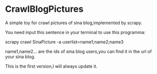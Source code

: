# CrawlBlogPictures

A simple toy for crawl pictures of sina blog,implemented by scrapy.

You need input this sentence in your terminal to use this programma:

scrapy crawl SinaPicture -a userlist=name1;name2;name3

name1,name2... are the ids of sina blog users,you can find it in the url of your sina blog.

This is the first version,I will always update it.
